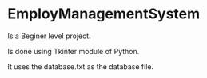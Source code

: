 # EmployManagementSystem

Is a Beginer level project.

Is done using Tkinter module of Python.

It uses the database.txt as the database file.
